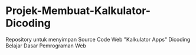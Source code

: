 # Projek-Membuat-Kalkulator-Dicoding
Repository untuk menyimpan Source Code Web "Kalkulator Apps" Dicoding Belajar Dasar Pemrograman Web
